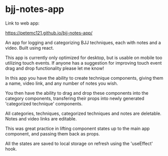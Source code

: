 # bjj-notes-app

Link to web app:

https://petemc121.github.io/bjj-notes-app/

An app for logging and categorizing BJJ techniques, each with notes and a video. Built using react.

This app is currently only optimized for desktop, but is usable on mobile too utilizing touch events. If anyone has a suggestion for improving touch event drag and drop functionality please let me know!

In this app you have the ability to create technique components, giving them a name, video link, and any number of notes you wish.

You then have the ability to drag and drop these components into the category components, transfering their props into newly generated 'categorized technique' components.

All categories, techniques, categorized techniques and notes are deletable. Notes and video links are editable.

This was great practice in lifting component states up to the main app component, and passing them back as props.

All the states are saved to local storage on refresh using the 'useEffect' hook.
